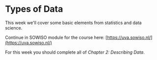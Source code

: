 
# Types of Data

This week we'll cover some basic elements from statistics and data science.

Continue in SOWISO module for the course here: [https://uva.sowiso.nl/](https://uva.sowiso.nl/)

For this week you should complete all of *Chapter 2: Describing Data*.

